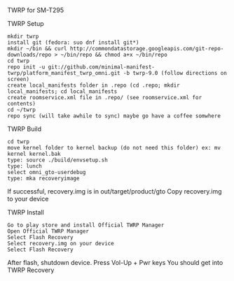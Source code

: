 TWRP for SM-T295

TWRP Setup

    mkdir twrp
    install git (fedora: suo dnf install git*)
    mkdir ~/bin && curl http://commondatastorage.googleapis.com/git-repo-downloads/repo > ~/bin/repo && chmod a+x ~/bin/repo
    cd twrp
    repo init -u git://github.com/minimal-manifest-twrp/platform_manifest_twrp_omni.git -b twrp-9.0 (follow directions on screen)
    create local_manifests folder in .repo (cd .repo; mkdir local_manifests; cd local_manifests
    create roomservice.xml file in .repo/ (see roomservice.xml for contents)
    cd ~/twrp
    repo sync (will take awhile to sync) maybe go have a coffee somwhere

TWRP Build

    cd twrp
    move kernel folder to kernel backup (do not need this folder) ex: mv kernel kernel.bak
    type: source ./build/envsetup.sh
    type: lunch
    select omni_gto-userdebug
    type: mka recoveryimage

If successful, recovery.img is in out/target/product/gto Copy recovery.img to your device

TWRP Install

    Go to play store and install Official TWRP Manager
    Open Official TWRP Manager
    Select Flash Recovery
    Select recovery.img on your device
    Select Flash Recovery

After flash, shutdown device. Press Vol-Up + Pwr keys 
You should get into TWRP Recovery

